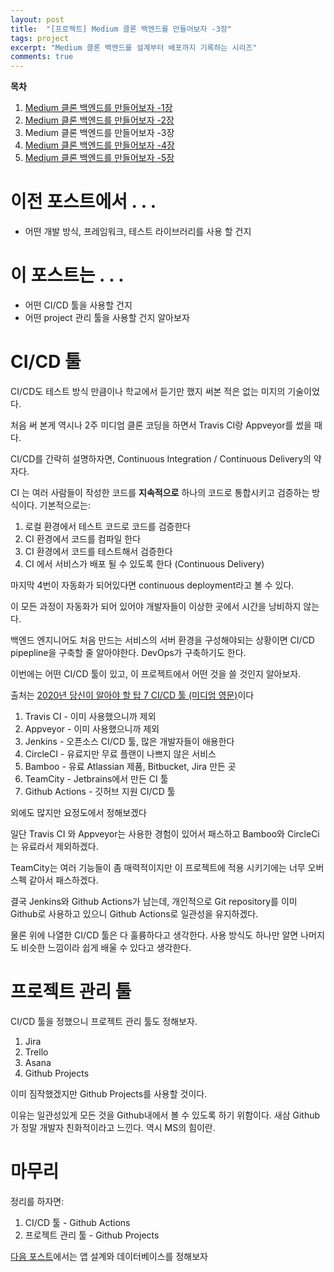 ```yaml
---
layout: post
title:  "[프로젝트] Medium 클론 백엔드를 만들어보자 -3장"
tags: project
excerpt: "Medium 클론 백엔드를 설계부터 배포까지 기록하는 시리즈"
comments: true
---
```


**목차**
1. [Medium 클론 백엔드를 만들어보자 -1장]({{site.baseurl}}/프로젝트-Medium-클론-백엔드를-만들어보자-1장/)
2. [Medium 클론 백엔드를 만들어보자 -2장]({{site.baseurl}}/프로젝트-Medium-클론-백엔드를-만들어보자-2장/)
3. Medium 클론 백엔드를 만들어보자 -3장
4. [Medium 클론 백엔드를 만들어보자 -4장]({{site.baseurl}}/프로젝트-Medium-클론-백엔드를-만들어보자-4장/)
5. [Medium 클론 백엔드를 만들어보자 -5장]({{site.baseurl}}/프로젝트-Medium-클론-백엔드를-만들어보자-5장/)

# 이전 포스트에서 . . .
- 어떤 개발 방식, 프레임워크, 테스트 라이브러리를 사용 할 건지

# 이 포스트는 . . .
- 어떤 CI/CD 툴을 사용할 건지
- 어떤 project 관리 툴을 사용할 건지 알아보자

# CI/CD 툴
CI/CD도 테스트 방식 만큼이나 학교에서 듣기만 했지 써본 적은 없는 미지의 기술이었다. 

처음 써 본게 역시나 2주 미디엄 클론 코딩을 하면서 Travis CI랑 Appveyor를 썼을 때다. 

CI/CD를 간략히 설명하자면, Continuous Integration / Continuous Delivery의 약자다. 

CI 는 여러 사람들이 작성한 코드를 **지속적으로** 하나의 코드로 통합시키고 검증하는 방식이다. 기본적으로는:
1. 로컬 환경에서 테스트 코드로 코드를 검증한다
2. CI 환경에서 코드를 컴파일 한다
3. CI 환경에서 코드를 테스트해서 검증한다
4. CI 에서 서비스가 배포 될 수 있도록 한다 (Continuous Delivery)

마지막 4번이 자동화가 되어있다면 continuous deployment라고 볼 수 있다. 

이 모든 과정이 자동화가 되어 있어야 개발자들이 이상한 곳에서 시간을 낭비하지 않는다. 

백엔드 엔지니어도 처음 만드는 서비스의 서버 환경을 구성해야되는 상황이면 CI/CD pipepline을 구축할 줄 알아야한다. DevOps가 구축하기도 한다.

이번에는 어떤 CI/CD 툴이 있고, 이 프로젝트에서 어떤 것을 쓸 것인지 알아보자.

출처는 [2020년 당신이 알아야 할 탑 7 CI/CD 툴 (미디엄 영문)](https://medium.com/devops-dudes/top-7-best-ci-cd-tools-you-should-get-your-hands-on-in-2020-832c29db936a)이다

1. Travis CI - 이미 사용했으니까 제외
2. Appveyor - 이미 사용했으니까 제외
3. Jenkins - 오픈소스 CI/CD 툴, 많은 개발자들이 애용한다
4. CircleCI - 유료지만 무료 플랜이 나쁘지 않은 서비스 
5. Bamboo - 유료 Atlassian 제품, Bitbucket, Jira 만든 곳
6. TeamCity - Jetbrains에서 만든 CI 툴
7. Github Actions - 깃허브 지원 CI/CD 툴

외에도 많지만 요정도에서 정해보겠다

일단 Travis CI 와 Appveyor는 사용한 경험이 있어서 패스하고 Bamboo와 CircleCi는 유료라서 제외하겠다.

TeamCity는 여러 기능들이 좀 매력적이지만 이 프로젝트에 적용 시키기에는 너무 오버스펙 같아서 패스하겠다.

결국 Jenkins와 Github Actions가 남는데, 개인적으로 Git repository를 이미 Github로 사용하고 있으니 Github Actions로 일관성을 유지하겠다. 

물론 위에 나열한 CI/CD 툴은 다 훌륭하다고 생각한다. 사용 방식도 하나만 알면 나머지도 비슷한 느낌이라 쉽게 배울 수 있다고 생각한다.

# 프로젝트 관리 툴

CI/CD 툴을 정했으니 프로젝트 관리 툴도 정해보자. 

1. Jira
2. Trello
3. Asana
4. Github Projects

이미 짐작했겠지만 Github Projects를 사용할 것이다. 

이유는 일관성있게 모든 것을 Github내에서 볼 수 있도록 하기 위함이다. 새삼 Github가 정말 개발자 친화적이라고 느낀다. 역시 MS의 힘이란.

# 마무리

정리를 하자면:

1. CI/CD 툴 - Github Actions
2. 프로젝트 관리 툴 - Github Projects

[다음 포스트]({{site.baseurl}}/프로젝트-Medium-클론-백엔드를-만들어보자-4장/)에서는 앱 설계와 데이터베이스를 정해보자

